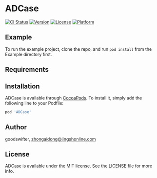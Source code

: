 # ADCase

[![CI Status](https://img.shields.io/travis/goodswifter/ADCase.svg?style=flat)](https://travis-ci.org/goodswifter/ADCase)
[![Version](https://img.shields.io/cocoapods/v/ADCase.svg?style=flat)](https://cocoapods.org/pods/ADCase)
[![License](https://img.shields.io/cocoapods/l/ADCase.svg?style=flat)](https://cocoapods.org/pods/ADCase)
[![Platform](https://img.shields.io/cocoapods/p/ADCase.svg?style=flat)](https://cocoapods.org/pods/ADCase)

## Example

To run the example project, clone the repo, and run `pod install` from the Example directory first.

## Requirements

## Installation

ADCase is available through [CocoaPods](https://cocoapods.org). To install
it, simply add the following line to your Podfile:

```ruby
pod 'ADCase'
```

## Author

goodswifter, zhongaidong@jingshonline.com

## License

ADCase is available under the MIT license. See the LICENSE file for more info.
